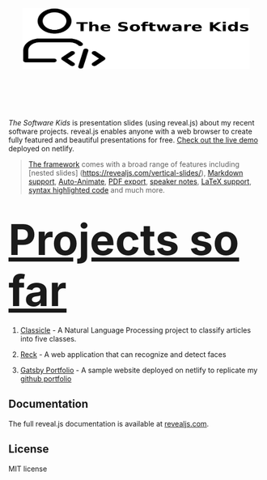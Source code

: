 <p align="center">
  <a href="https://swkids.netlify.app/">
  <img src="swkids-gh.png" width=450 style="height: 120px; margin: 0 auto 4rem auto; background: transparent;">
  </a>
  <br><br>
</p>

*The Software Kids* is presentation slides (using reveal.js) about my recent software projects. reveal.js enables anyone with a web browser to create fully featured and beautiful presentations for free. [Check out the live demo](https://swkids.netlify.app/) deployed on netlify.

> [The framework](https://revealjs.com/) comes with a broad range of features including [nested slides] (https://revealjs.com/vertical-slides/), [Markdown support](https://revealjs.com/markdown/), [Auto-Animate](https://revealjs.com/auto-animate/), [PDF export](https://revealjs.com/pdf-export/), [speaker notes](https://revealjs.com/speaker-view/), [LaTeX support](https://revealjs.com/math/), [syntax highlighted code](https://revealjs.com/code/) and much more.

<h1>
  <a href="https://swkids.netlify.app/" style="font-size: 3em;">Projects so far</a>
</h1>

1. [Classicle](https://github.com/EzzEddin/classicle) - A Natural Language Processing project to classify articles into five classes.

2. [Reck](https://github.com/EzzEddin/Reck) - A web application that can recognize and detect faces

3. [Gatsby Portfolio](https://github.com/EzzEddin/my-gatsby-blog) - A sample website deployed on netlify to replicate my [github portfolio](https://ezzeddin.github.io/)

## Documentation
The full reveal.js documentation is available at [revealjs.com](https://revealjs.com).

## License

MIT license